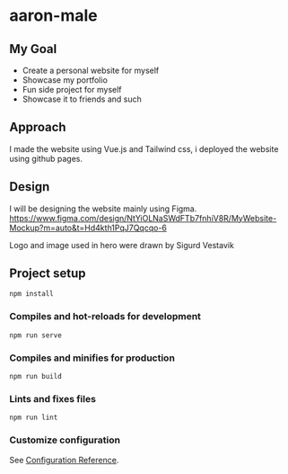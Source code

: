 # aaron-male

## My Goal

- Create a personal website for myself
- Showcase my portfolio
- Fun side project for myself
- Showcase it to friends and such

## Approach

I made the website using Vue.js and Tailwind css, i deployed the website using github pages.

## Design

I will be designing the website mainly using Figma. 
https://www.figma.com/design/NtYiOLNaSWdFTb7fnhiV8R/MyWebsite-Mockup?m=auto&t=Hd4kth1PqJ7Qqcqo-6

Logo and image used in hero were drawn by Sigurd Vestavik
## Project setup

```
npm install
```

### Compiles and hot-reloads for development

```
npm run serve
```

### Compiles and minifies for production

```
npm run build
```

### Lints and fixes files

```
npm run lint
```

### Customize configuration

See [Configuration Reference](https://cli.vuejs.org/config/).

